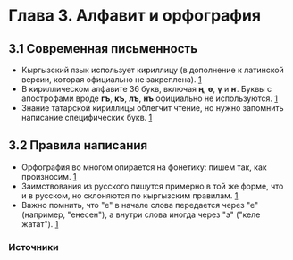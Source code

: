 # Глава 3. Алфавит и орфография

## 3.1 Современная письменность
- Кыргызский язык использует кириллицу (в дополнение к латинской версии, которая официально не закреплена). [1]
- В кириллическом алфавите 36 букв, включая **ң**, **ө**, **ү** и **ҥ**. Буквы с апострофами вроде **гъ**, **къ**, **лъ**, **нъ** официально не используются. [1]
- Знание татарской кириллицы облегчит чтение, но нужно запомнить написание специфических букв. [1]

## 3.2 Правила написания
- Орфография во многом опирается на фонетику: пишем так, как произносим. [1]
- Заимствования из русского пишутся примерно в той же форме, что и в русском, но склоняются по кыргызским правилам. [1]
- Важно помнить, что "е" в начале слова передается через "е" (например, "енесен"), а внутри слова иногда через "э" ("келе жатат"). [1]

### Источники
[1]: https://www.omniglot.com/writing/kirghiz.htm
